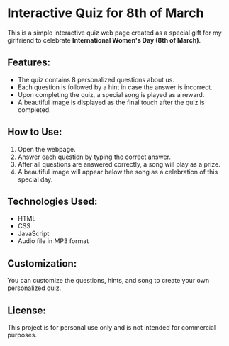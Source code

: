 # Interactive Quiz for 8th of March

This is a simple interactive quiz web page created as a special gift for my girlfriend to celebrate **International Women's Day (8th of March)**.

## Features:

- The quiz contains 8 personalized questions about us.
- Each question is followed by a hint in case the answer is incorrect.
- Upon completing the quiz, a special song is played as a reward.
- A beautiful image is displayed as the final touch after the quiz is completed.

## How to Use:

1. Open the webpage.
2. Answer each question by typing the correct answer.
3. After all questions are answered correctly, a song will play as a prize.
4. A beautiful image will appear below the song as a celebration of this special day.

## Technologies Used:

- HTML
- CSS
- JavaScript
- Audio file in MP3 format

## Customization:

You can customize the questions, hints, and song to create your own personalized quiz.

## License:

This project is for personal use only and is not intended for commercial purposes.
